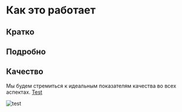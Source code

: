 # Как это работает <Badge type="danger" text="DRAFT" />

## Кратко

## Подробно

<!-- При [создании встречи](/ru/guide/meeting#public-meeting) организатор должен [добавить данные](/ru/guide/links#add-knowledge-sources), имеющие непосредственнное отношение к планируемой встрече. Для повторной встречи добавлять подобные данные не обязательно, так как будут использованы уже полученные знания предыдущих встреч. Тема, описание, повестка и показатели для оценки в ходе встречи будут [автоматически определены](/ru/guide/links#create-meeting-meta-tags-and-evaluation-metrics) после анализа предоставленных данных. Во время встречи, Arvis [будет использовать](/ru/guide/links#selecting-an-agent-model-that-matches-the-topic-and-description-of-the-meeting) специально обученную для данной темы встречи модель ассистента, наиболее полно соответствующую описанию встречи и прокачанного [внешними функциями](/ru/guide/links#upgrading-the-assistant-with-external-functions). Участник встречи A.R.V.I.S [трекает изменение](/ru/guide/links#updating-metrics) ключевых показателей оценки встречи в течение всей встречи. Также, с ним можно [вести дискуссию](/ru/guide/links#meeting-accompaniment) как с любым другим участником встречи. -->

## Качество

Мы будем стремиться к идеальным показателям качества во всех аспектах. [Test](https://pagespeed.web.dev/analysis/https-arvis-site-vercel-app/eoxsmcj3rk?form_factor=desktop)

![test](/IntroQuality.webp)
